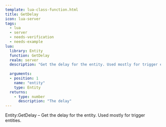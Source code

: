 ```yaml
---
template: lua-class-function.html
title: GetDelay
icon: lua-server
tags:
  - lua
  - server
  - needs-verification
  - needs-example
lua:
  library: Entity
  function: GetDelay
  realm: server
  description: "Get the delay for the entity. Used mostly for trigger entities."
  
  arguments:
  - position: 1
    name: "entity"
    type: Entity
  returns:
    - type: number
      description: "The delay"
---
```


<div class="lua__search__keywords">
Entity:GetDelay &#x2013; Get the delay for the entity. Used mostly for trigger entities.
</div>
